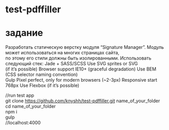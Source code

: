 # test-pdffiller
# задание
Разработать статическую верстку модуля  “Signature Manager”.   Модуль может использоваться на  многих страницах сайта,  
по этому его стили должны  быть изолированными. Использовать следующий стек:   Jade + SASS/SCSS Use SVG sprites or SVG   
(if it’s possible) Browser support IE10+ (graceful degradation)  Use BEM (CSS selector naming convention)  
 Gulp Pixel perfect,  only for modern browsers (~2-3px) Responsive start   768px Use Flexbox (if it’s possible)
 
//run test app <br>
git clone https://github.com/knyshh/test-pdffiller.git name_of_your_folder <br>
cd name_of_your_folder <br>
npm i <br>
gulp <br>
//localhost:4000 <br>
